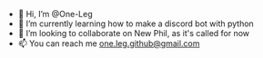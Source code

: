- 👋 Hi, I’m @One-Leg
- 🌱 I’m currently learning how to make a discord bot with python
- 💞️ I’m looking to collaborate on New Phil, as it's called for now
- 📫 You can reach me one.leg.github@gmail.com

<!---
One-Leg/One-Leg is a ✨ special ✨ repository because its `README.md` (this file) appears on your GitHub profile.
You can click the Preview link to take a look at your changes.
--->
